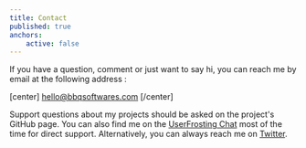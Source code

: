 ```yaml
---
title: Contact
published: true
anchors:
    active: false
---
```


If you have a question, comment or just want to say hi, you can reach me by email at the following address :

[center]
[<i class="fas fa-envelope"></i> hello@bbqsoftwares.com](mailto:hello@bbqsoftwares.com?class=btn,btn-lg)
[/center]

Support questions about my projects should be asked on the project's GitHub page. You can also find me on the [UserFrosting Chat](https://chat.userfrosting.com) most of the time for direct support. Alternatively, you can always reach me on [Twitter](https://twitter.com/LouisCharette).
